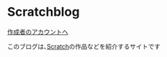 # Scratchblog
[作成者のアカウントへ](https://scratch.mit.edu/users/matsumotoryoukotyann)

このブログは､[Scratch](https://scratch.mit.edu)の作品などを紹介するサイトです
